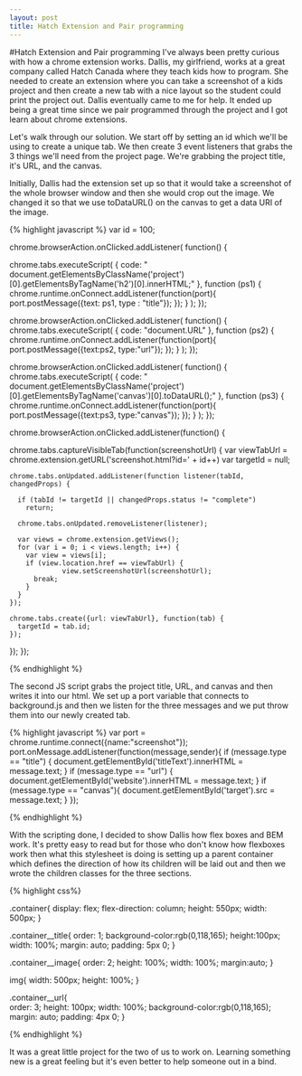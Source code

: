 ```yaml
---
layout: post
title: Hatch Extension and Pair programming
---
```


#Hatch Extension and Pair programming
I've always been pretty curious with how a chrome extension works. Dallis, my girlfriend, works at a great company called Hatch Canada where they teach kids how to program. She needed to create an extension where you can take a screenshot of a kids project and then create a new tab with a nice layout so the student could print the project out. Dallis eventually came to me for help. It ended up being a great time since we pair programmed through the project and I got learn about chrome extensions.

Let's walk through our solution. We start off by setting an id which we'll be using to create a unique tab. We then create 3 event listeners that grabs the 3 things we'll need from the project page. We're grabbing the project title, it's URL, and the canvas.

Initially, Dallis had the extension set up so that it would take a screenshot of the whole browser window and then she would crop out the image. We changed it so that we use toDataURL() on the canvas to get a data URI of the image.  

{% highlight javascript %}
var id = 100;

chrome.browserAction.onClicked.addListener( function() {
	
  chrome.tabs.executeScript(
    { 
      code: " document.getElementsByClassName('project')[0].getElementsByTagName('h2')[0].innerHTML;"
    }, 
    function (ps1) {
		  chrome.runtime.onConnect.addListener(function(port){
			port.postMessage({text: ps1, type : "title"});
		});
    }
  );
});

chrome.browserAction.onClicked.addListener( function() {
  chrome.tabs.executeScript(
    { 
      code: "document.URL"
    }, 
    function (ps2) {
		  chrome.runtime.onConnect.addListener(function(port){
			port.postMessage({text:ps2, type:"url"});
		});
    }
  );
});

chrome.browserAction.onClicked.addListener( function() {
  chrome.tabs.executeScript(
    { 
      code: " document.getElementsByClassName('project')[0].getElementsByTagName('canvas')[0].toDataURL();"
    }, 
    function (ps3) {
      chrome.runtime.onConnect.addListener(function(port){
      port.postMessage({text:ps3, type:"canvas"});
    });
    }
  );
});

chrome.browserAction.onClicked.addListener(function() {
	
  chrome.tabs.captureVisibleTab(function(screenshotUrl) {
    var viewTabUrl = chrome.extension.getURL('screenshot.html?id=' + id++)
    var targetId = null;

    chrome.tabs.onUpdated.addListener(function listener(tabId, changedProps) {

      if (tabId != targetId || changedProps.status != "complete")
        return;

      chrome.tabs.onUpdated.removeListener(listener);

      var views = chrome.extension.getViews();
      for (var i = 0; i < views.length; i++) {
        var view = views[i];
        if (view.location.href == viewTabUrl) {
			     view.setScreenshotUrl(screenshotUrl);
          break;
        }
      }
    });

    chrome.tabs.create({url: viewTabUrl}, function(tab) {
      targetId = tab.id;
    });
  });
});

{% endhighlight %} 

The second JS script grabs the project title, URL, and canvas and then writes it into our html. We set up a port variable that connects to background.js and then we listen for the three messages and we put throw them into our newly created tab.

{% highlight javascript %}
	var port = chrome.runtime.connect({name:"screenshot"});
	port.onMessage.addListener(function(message,sender){
	if (message.type == "title") {
		document.getElementById('titleText').innerHTML = message.text;
	}
	if (message.type == "url") {
		document.getElementById('website').innerHTML = message.text;
	}
	if (message.type == "canvas"){
		document.getElementById('target').src = message.text;
	}
});

{% endhighlight %}

With the scripting done, I decided to show Dallis how flex boxes and BEM work. It's pretty easy to read but for those who don't know how flexboxes work then what this stylesheet is doing is setting up a parent container which defines the direction of how its children will be laid out and then we wrote the children classes for the three sections. 

{% highlight css%}

.container{
  display: flex;
  flex-direction: column;
  height: 550px;
  width: 500px;
}

.container__title{
  order: 1;
  background-color:rgb(0,118,165);
  height:100px;
  width: 100%;
  margin: auto;
  padding: 5px 0;
}

.container__image{
  order: 2;
  height: 100%;
  width: 100%;
  margin:auto;
}

img{
  width: 500px;
  height: 100%;
}

.container__url{  
  order: 3;
  height: 100px; 
  width: 100%;
  background-color:rgb(0,118,165);
  margin: auto;
  padding: 4px 0;
}

{% endhighlight %}

It was a great little project for the two of us to work on. Learning something new is a great feeling but it's even better to help someone out in a bind.



